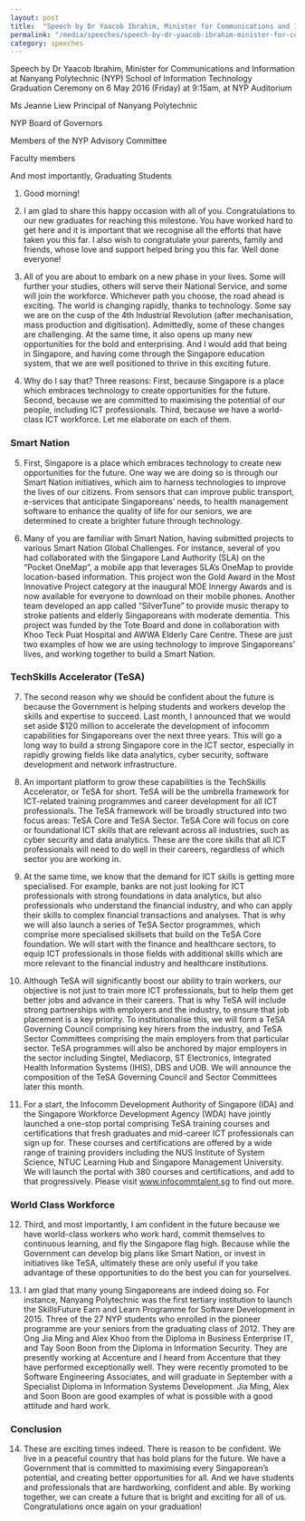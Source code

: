 ```yaml
---
layout: post
title:  "Speech by Dr Yaacob Ibrahim, Minister for Communications and Information at Nanyang Polytechnic (NYP) School of Information Technology Graduation Ceremony"
permalink: "/media/speeches/speech-by-dr-yaacob-ibrahim-minister-for-communications-and-information-at-nanyang-polytechnic-school-of-information-technology-graduation-ceremony"
category: speeches
---
```

Speech by Dr Yaacob Ibrahim, Minister for Communications and Information at Nanyang Polytechnic (NYP) School of Information Technology Graduation Ceremony on 6 May 2016 (Friday) at 9:15am, at NYP Auditorium

Ms Jeanne Liew 
Principal of Nanyang Polytechnic

NYP Board of Governors

Members of the NYP Advisory Committee

Faculty members

And most importantly, Graduating Students

1. Good morning!

2. I am glad to share this happy occasion with all of you. Congratulations to our new graduates for reaching this milestone. You have worked hard to get here and it is important that we recognise all the efforts that have taken you this far. I also wish to congratulate your parents, family and friends, whose love and support helped bring you this far. Well done everyone! 

3. All of you are about to embark on a new phase in your lives. Some will further your studies, others will serve their National Service, and some will join the workforce. Whichever path you choose, the road ahead is exciting. The world is changing rapidly, thanks to technology. Some say we are on the cusp of the 4th Industrial Revolution (after mechanisation, mass production and digitisation). Admittedly, some of these changes are challenging. At the same time, it also opens up many new opportunities for the bold and enterprising. And I would add that being in Singapore, and having come through the Singapore education system, that we are well positioned to thrive in this exciting future.

4. Why do I say that? Three reasons: First, because Singapore is a place which embraces technology to create opportunities for the future. Second, because we are committed to maximising the potential of our people, including ICT professionals. Third, because we have a world-class ICT workforce. Let me elaborate on each of them.

### **Smart Nation**
5. First, Singapore is a place which embraces technology to create new opportunities for the future. One way we are doing so is through our Smart Nation initiatives, which aim to harness technologies to improve the lives of our citizens. From sensors that can improve public transport, e-services that anticipate Singaporeans’ needs, to health management software to enhance the quality of life for our seniors, we are determined to create a brighter future through technology. 

6. Many of you are familiar with Smart Nation, having submitted projects to various Smart Nation Global Challenges. For instance, several of you had collaborated with the Singapore Land Authority (SLA) on the “Pocket OneMap”, a mobile app that leverages SLA’s OneMap to provide location-based information. This project won the Gold Award in the Most Innovative Project category at the inaugural MOE Innergy Awards and is now available for everyone to download on their mobile phones. Another team developed an app called “SilverTune” to provide music therapy to stroke patients and elderly Singaporeans with moderate dementia. This project was funded by the Tote Board and done in collaboration with Khoo Teck Puat Hospital and AWWA Elderly Care Centre. These are just two examples of how we are using technology to improve Singaporeans’ lives, and working together to build a Smart Nation. 

### **TechSkills Accelerator (TeSA)**
7. The second reason why we should be confident about the future is because the Government is helping students and workers develop the skills and expertise to succeed. Last month, I announced that we would set aside $120 million to accelerate the development of infocomm capabilities for Singaporeans over the next three years. This will go a long way to build a strong Singapore core in the ICT sector, especially in rapidly growing fields like data analytics, cyber security, software development and network infrastructure.

8. An important platform to grow these capabilities is the TechSkills Accelerator, or TeSA for short. TeSA will be the umbrella framework for ICT-related training programmes and career development for all ICT professionals. The TeSA framework will be broadly structured into two focus areas: TeSA Core and TeSA Sector. TeSA Core will focus on core or foundational ICT skills that are relevant across all industries, such as cyber security and data analytics. These are the core skills that all ICT professionals will need to do well in their careers, regardless of which sector you are working in. 

9. At the same time, we know that the demand for ICT skills is getting more specialised. For example, banks are not just looking for ICT professionals with strong foundations in data analytics, but also professionals who understand the financial industry, and who can apply their skills to complex financial transactions and analyses. That is why we will also launch a series of TeSA Sector programmes, which comprise more specialised skillsets that build on the TeSA Core foundation. We will start with the finance and healthcare sectors, to equip ICT professionals in those fields with additional skills which are more relevant to the financial industry and healthcare institutions. 

10. Although TeSA will significantly boost our ability to train workers, our objective is not just to train more ICT professionals, but to help them get better jobs and advance in their careers. That is why TeSA will include strong partnerships with employers and the industry, to ensure that job placement is a key priority. To institutionalise this, we will form a TeSA Governing Council comprising key hirers from the industry, and TeSA Sector Committees comprising the main employers from that particular sector. TeSA programmes will also be anchored by major employers in the sector including Singtel, Mediacorp, ST Electronics, Integrated Health Information Systems (IHIS), DBS and UOB. We will announce the composition of the TeSA Governing Council and Sector Committees later this month. 

11. For a start, the Infocomm Development Authority of Singapore (IDA) and the Singapore Workforce Development Agency (WDA) have jointly launched a one-stop portal comprising TeSA training courses and certifications that fresh graduates and mid-career ICT professionals can sign up for. These courses and certifications are offered by a wide range of training providers including the NUS Institute of System Science, NTUC Learning Hub and Singapore Management University. We will launch the portal with 380 courses and certifications, and add to that progressively. Please visit www.infocommtalent.sg to find out more.

### **World Class Workforce**
12. Third, and most importantly, I am confident in the future because we have world-class workers who work hard, commit themselves to continuous learning, and fly the Singapore flag high. Because while the Government can develop big plans like Smart Nation, or invest in initiatives like TeSA, ultimately these are only useful if you take advantage of these opportunities to do the best you can for yourselves. 

13. I am glad that many young Singaporeans are indeed doing so. For instance, Nanyang Polytechnic was the first tertiary institution to launch the SkillsFuture Earn and Learn Programme for Software Development in 2015. Three of the 27 NYP students who enrolled in the pioneer programme are your seniors from the graduating class of 2012. They are Ong Jia Ming and Alex Khoo from the Diploma in Business Enterprise IT, and Tay Soon Boon from the Diploma in Information Security. They are presently working at Accenture and I heard from Accenture that they have performed exceptionally well. They were recently promoted to be Software Engineering Associates, and will graduate in September with a Specialist Diploma in Information Systems Development. Jia Ming, Alex and Soon Boon are good examples of what is possible with a good attitude and hard work.

### **Conclusion**
14. These are exciting times indeed. There is reason to be confident. We live in a peaceful country that has bold plans for the future. We have a Government that is committed to maximising every Singaporean’s potential, and creating better opportunities for all. And we have students and professionals that are hardworking, confident and able. By working together, we can create a future that is bright and exciting for all of us. Congratulations once again on your graduation!
